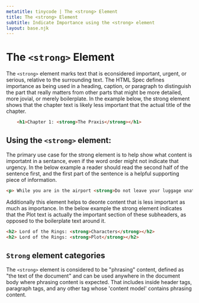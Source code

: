 ```yaml
---
metatitle: tinycode | The <strong> Element
title: The <strong> Element
subtitle: Indicate Importance using the <strong> element
layout: base.njk
---
```


# The `<strong>` Element
The `<strong>` element marks text that is econsidered important, urgent, or serious, relative to the surrounding text. The HTML Spec defines importance as being used in a heading, caption, or paragraph to distinguish the part that really matters from other parts that might be more detailed, more jovial, or merely boilerplate. In the example below, the strong element shows that the chapter text is likely less important that the actual title of the chapter.


```html
    <h1>Chapter 1: <strong>The Praxis</strong></h1>
```


## Using the `<strong>` element:

The primary use case for the strong element is to help show what content is importatnt in a sentance, even if the word order might not indicate that urgency. In the below example a reader should read the second half of the sentence first, and the first part of the sentence is a helpful supporting piece of information.

```html
<p> While you are in the airport <strong>Do not leave your luggage unattended</strong></p>
```
Additionally this element helps to deonte content that is less important as much as importance. In the below example the strong element indicates that the Plot text is actually the important section of these subheaders, as opposed to the boilerplate text around it. 

```html
<h2> Lord of the Rings: <strong>Characters</strong></h2>
<h2> Lord of the Rings: <strong>Plot</strong></h2>
```

## `Strong` element categories
The `<strong>` element is considered to be "phrasing" content, defined as "the text of the document" and can be used anywhere in the document body where phrasing content is expected. That includes inside header tags, paragraph tags, and any other tag whose 'content model' contains phrasing content.
